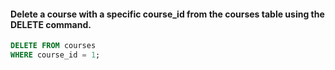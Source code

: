 ####  Delete a course with a specific course_id from the courses table using the DELETE command.

```sql
DELETE FROM courses
WHERE course_id = 1;
```